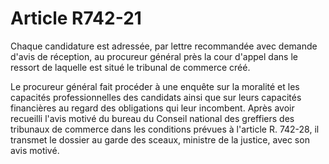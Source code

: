 # Article R742-21

Chaque candidature est adressée, par lettre recommandée avec demande d'avis de réception, au procureur général près la cour d'appel dans le ressort de laquelle est situé le tribunal de commerce créé.

Le procureur général fait procéder à une enquête sur la moralité et les capacités professionnelles des candidats ainsi que sur leurs capacités financières au regard des obligations qui leur incombent. Après avoir recueilli l'avis motivé du bureau du Conseil national des greffiers des tribunaux de commerce dans les conditions prévues à l'article R. 742-28, il transmet le dossier au garde des sceaux, ministre de la justice, avec son avis motivé.
